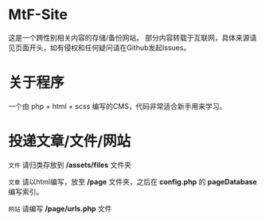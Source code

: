 # MtF-Site
这是一个跨性别相关内容的存储/备份网站。
部分内容转载于互联网，具体来源请见页面开头，如有侵权和任何疑问请在Github发起Issues。

# 关于程序
一个由 php + html + scss 编写的CMS，代码非常适合新手用来学习。

# 投递文章/文件/网站
`文件` 请归类存放到 **/assets/files** 文件夹

`文章` 请以html编写，放至 **/page** 文件夹，之后在 **config.php** 的 **pageDatabase** 编写索引。

`网站` 请编写 **/page/urls.php** 文件
